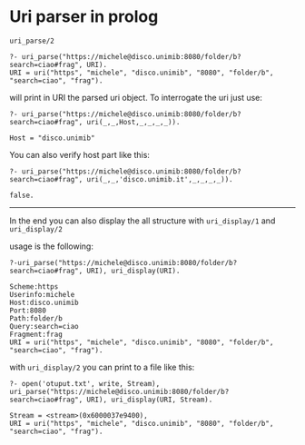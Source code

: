 # Uri parser in prolog

`uri_parse/2`

```
?- uri_parse("https://michele@disco.unimib:8080/folder/b?search=ciao#frag", URI).
URI = uri("https", "michele", "disco.unimib", "8080", "folder/b", "search=ciao", "frag").
``` 

will print in URI the parsed uri object.
To interrogate the uri just use:

```
?- uri_parse("https://michele@disco.unimib:8080/folder/b?search=ciao#frag", uri(_,_,Host,_,_,_,_)).

Host = "disco.unimib"
```

You can also verify host part like this: 
 ```
 ?- uri_parse("https://michele@disco.unimib:8080/folder/b?search=ciao#frag", uri(_,_,'disco.unimib.it',_,_,_,_)).
 
 false.
 ```

---

In the end you can also display the all structure with `uri_display/1` and `uri_display/2`

usage is the following: 
```
?-uri_parse("https://michele@disco.unimib:8080/folder/b?search=ciao#frag", URI), uri_display(URI).

Scheme:https
Userinfo:michele
Host:disco.unimib
Port:8080
Path:folder/b
Query:search=ciao
Fragment:frag
URI = uri("https", "michele", "disco.unimib", "8080", "folder/b", "search=ciao", "frag").
````
with `uri_display/2` you can print to a file like this: 
```
?- open('otuput.txt', write, Stream), uri_parse("https://michele@disco.unimib:8080/folder/b?search=ciao#frag", URI), uri_display(URI, Stream).

Stream = <stream>(0x6000037e9400),
URI = uri("https", "michele", "disco.unimib", "8080", "folder/b", "search=ciao", "frag").
```